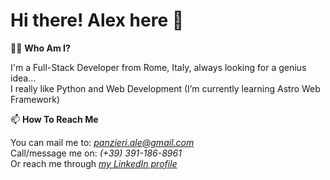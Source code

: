 # Hi there! Alex here 👋

🧑‍💻 **Who Am I?**

I'm a Full-Stack Developer from Rome, Italy, always looking for a genius idea...\
I really like Python and Web Development (I’m currently learning Astro Web Framework)

📫 **How To Reach Me**

You can mail me to: [*panzieri.ale@gmail.com*](mailto:panzieri.ale@gmail.com)\
Call/message me on: *(+39) 391-186-8961*\
Or reach me through [*my LinkedIn profile*](https://www.linkedin.com/in/alessandropanzieri/)
